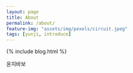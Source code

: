 ```yaml
---
layout: page
title: About
permalink: /about/
feature-img: "assets/img/pexels/circuit.jpeg"
tags: [yunji, introduce]
---
```


 {% include blog.html %}

윤지바보
